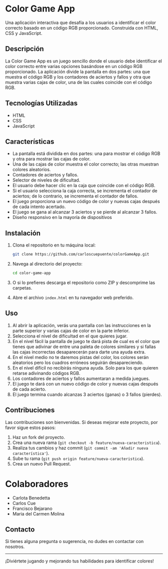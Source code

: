 # Color Game App

Una aplicación interactiva que desafía a los usuarios a identificar el color correcto basado en un código RGB proporcionado. Construida con HTML, CSS y JavaScript.

## Descripción

La Color Game App es un juego sencillo donde el usuario debe identificar el color correcto entre varias opciones basándose en un código RGB proporcionado. La aplicación divide la pantalla en dos partes: una que muestra el código RGB y los contadores de aciertos y fallos y otra que muestra varias cajas de color, una de las cuales coincide con el código RGB.

## Tecnologías Utilizadas

- HTML
- CSS
- JavaScript

## Características

- La pantalla está dividida en dos partes: una para mostrar el código RGB y otra para mostrar las cajas de color.
- Una de las cajas de color muestra el color correcto; las otras muestran colores aleatorios.
- Contadores de aciertos y fallos.
- Selector de niveles de dificultad.
- El usuario debe hacer clic en la caja que coincide con el código RGB.
- Si el usuario selecciona la caja correcta, se incrementa el contador de aciertos; de lo contrario, se incrementa el contador de fallos.
- El juego proporciona un nuevo código de color y nuevas cajas después de cada intento acertado.
- El juego se gana al alcanzar 3 aciertos y se pierde al alcanzar 3 fallos.
- Diseño responsivo en la mayoría de dispositivos

## Instalación

1. Clona el repositorio en tu máquina local:

   ```bash
   git clone https://github.com/carloscuepuente/colorGameApp.git
   ```

2. Navega al directorio del proyecto:

   ```bash
   cd color-game-app
   ```

3. O si lo prefieres descarga el repositorio como ZIP y descomprime las carpetas.

4. Abre el archivo `index.html` en tu navegador web preferido.

## Uso

1. Al abrir la aplicación, verás una pantalla con las instrucciones en la parte superior y varias cajas de color en la parte inferior.
2. Selecciona el nivel de dificultad en el que quieres jugar.
3. En el nivel fácil la pantalla de juego te dará pista de cual es el color que tienes que adivinar de entre una paleta de colores similares y si fallas las cajas incorrectas desaparecerán para darte una ayuda extra.
4. En el nivel medio no te daremos pistas del color, los colores serán aleatorios pero los cuadros erróneos seguirán desapareciendo.
5. En el nivel difícil no recibirás ninguna ayuda. Solo para los que quieren retarse adivinando códigos RGB.
6. Los contadores de aciertos y fallos aumentaran a medida juegues.
7. El juego te dará con un nuevo código de color y nuevas cajas después de cada acierto.
8. El juego termina cuando alcanzas 3 aciertos (ganas) o 3 fallos (pierdes).

## Contribuciones

Las contribuciones son bienvenidas. Si deseas mejorar este proyecto, por favor sigue estos pasos:

1. Haz un fork del proyecto.
2. Crea una nueva rama (`git checkout -b feature/nueva-caracteristica`).
3. Realiza tus cambios y haz commit (`git commit -am 'Añadir nueva característica'`).
4. Sube tu rama (`git push origin feature/nueva-caracteristica`).
5. Crea un nuevo Pull Request.

# Colaboradores

- Carlota Benedetta
- Carlos Cue
- Francisco Bejarano
- Maria del Carmen Molina

## Contacto

Si tienes alguna pregunta o sugerencia, no dudes en contactar con nosotros.

---

¡Diviértete jugando y mejorando tus habilidades para identificar colores!
